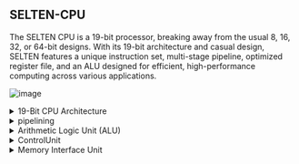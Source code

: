 
## SELTEN-CPU




  The SELTEN CPU is a 19-bit processor, breaking away from the usual 8, 16, 32, or 64-bit designs. With its 19-bit architecture and casual design, SELTEN features a unique instruction set, multi-stage pipeline, optimized register file, and an ALU designed for efficient, high-performance computing across various applications.

![image](https://github.com/user-attachments/assets/ac01ae2b-3c7e-448e-b2c5-1e59e884d303)



<details>
  <summary>19-Bit CPU Architecture</summary>

  A 19-bit CPU architecture is an unconventional design that deviates from more standard bit-widths such as 8, 16, 32, or 64 bits, typically seen in most modern processors. This custom architecture addresses specific computational needs or experiments with unique instruction sets, memory management, or data processing capabilities.


<img width="748" alt="image" src="https://github.com/user-attachments/assets/cd10b2b6-d457-411e-a188-e44bc4ca1287">


  ## Key Components and Design Considerations
  
  ### 1. Word Size and Data Width
  - The 19-bit architecture processes data and instructions in 19-bit chunks. This unique word size affects everything from memory addressing to arithmetic operations.
  - Data registers, memory addresses, and buses are all 19 bits wide, allowing for representing numbers up to 2^19 - 1 (524,287 in decimal).
  
  ### 2. Instruction Set Architecture (ISA)
  - The ISA defines the set of instructions the CPU can execute. For a 19-bit CPU, the instructions would likely be 19 bits in length, enabling the encoding of various operations.
  - The instruction set may include standard operations such as arithmetic (ADD, SUB, MUL, DIV), logical operations (AND, OR, XOR), control flow (JUMP, BRANCH), and memory access (LOAD, STORE).
  - Custom instructions might be designed for specific tasks, such as Fast Fourier Transform (FFT) operations, encryption/decryption algorithms, or specialized bitwise manipulations.
  
  ### 3. Registers
  - The CPU features General-Purpose Registers (GPRs) that are 19 bits wide, allowing the storage of intermediate values during computation.
  - Depending on the design, there could be a varying number of registers (e.g., 8, 16, or more), each capable of holding 19-bit values.
  - Specialized registers such as a Program Counter (PC), Stack Pointer (SP), and Status Registers are designed to operate on 19-bit data.
  
  ### 4. Memory Addressing
  - With a 19-bit address bus, the CPU can directly address up to 524,288 memory locations. If each memory location is a byte (8 bits), this amounts to 512 KB of addressable memory.
  - If memory needs to exceed this, techniques such as bank switching or segmented memory addressing would be required.
  
  ### 5. Arithmetic Logic Unit (ALU)
  - The ALU is designed to perform arithmetic and logical operations on 19-bit data. Operations like addition, subtraction, multiplication, division, increment, and decrement are all performed on 19-bit operands.
  - The ALU also sets condition flags (such as zero, carry, or overflow) based on the results of operations.
  
  ### 6. Pipeline and Execution Stages
  - The CPU might incorporate a pipeline architecture to improve instruction throughput. Common pipeline stages could include Fetch, Decode, Execute, Memory Access, and Write Back.
  - Given the custom nature of the 19-bit architecture, the pipeline stages are carefully designed to handle 19-bit instructions and data efficiently.
  
  ### 7. Custom Features
  - The 19-bit architecture allows for flexibility in the design of custom instructions tailored to specific applications, such as digital signal processing (DSP), cryptography, or scientific computing.
  - This architecture might also be optimized for specific types of workloads that benefit from a 19-bit data width, such as those involving narrow bit-width calculations or specialized algorithms.
  
  ### 8. Memory Interface
  - The CPU interfaces with memory modules that can handle 19-bit data paths. This may involve custom memory designs or interfaces to handle non-standard word sizes.
  - Memory access instructions account for the unique word size, ensuring data is correctly aligned and accessed.
  
  ### 9. Control Unit
  - The control unit orchestrates the operations of the CPU, interpreting the 19-bit instructions and generating the necessary control signals to manage data flow, ALU operations, and memory access.
  
  ## Applications and Use Cases
  - A 19-bit CPU could be used in specialized embedded systems where the unique word size offers advantages in terms of power efficiency, speed, or simplicity.
  - It might also be employed in educational or experimental settings, where the goal is to explore novel CPU designs or develop custom processing units for niche applications.
  
  ## Challenges and Considerations
  - **Compatibility**: A 19-bit architecture is not compatible with standard software and tools, requiring custom development environments, compilers, and software.
  - **Design Complexity**: Designing a custom CPU with a non-standard word size involves significant challenges, particularly in ensuring efficient instruction encoding, memory management, and interfacing with other hardware components.
  - **Optimization**: The architecture needs careful optimization to balance performance, power consumption, and chip area, especially if used in embedded or specialized applications.
  
  In summary, a 19-bit CPU architecture represents a highly specialized and unconventional design choice, typically driven by specific computational needs or experimental purposes. It provides a unique opportunity to explore custom data processing, instruction sets, and hardware design challenges.

</details>


<details>
  <summary>pipelining</summary>
  
   ## Pipeline in CPU Architecture

A pipeline in CPU architecture is a technique used to increase instruction throughput by dividing the instruction execution process into multiple stages. Each stage of the pipeline handles a different part of the instruction cycle (fetch, decode, execute, etc.), allowing multiple instructions to be processed simultaneously. This parallel processing improves overall CPU efficiency and performance.

## Pipeline Stages in Selten

In this CPU design, we are using a **5-stage pipeline**. The five stages are:

1. **Instruction Fetch (IF)**
2. **Instruction Decode (ID)**
3. **Execution (EX)**
4. **Memory Access (MEM)**
5. **Write-Back (WB)**


The 5-stage pipeline is a standard design in CPU architectures because it allows for efficient processing of instructions while maintaining a balanced workload across the different functional units of the CPU. Each stage focuses on a specific part of the instruction cycle, helping to minimize idle time and maximize the use of CPU resources.

## Components and Their Corresponding Pipeline Stages

- **Register File**:
  - **Pipeline Stage: Instruction Decode (ID)**
  - **Role:** The register file is accessed during the ID stage to read the operands (register data) required for the instruction. These operands are then passed to the Execution stage.

- **ALU (Arithmetic Logic Unit)**:
  - **Pipeline Stage: Execution (EX)**
  - **Role:** The ALU performs arithmetic or logical operations on the operands provided by the Register File. The result of the ALU operation is then passed to the Memory Access stage or directly to the Write-Back stage if no memory operation is required.

- **Memory Interface**:
  - **Pipeline Stage: Memory Access (MEM)**
  - **Role:** The Memory Interface handles data memory operations. If the instruction requires reading from or writing to memory, this stage accesses the memory and either retrieves the data or stores the data based on the ALU's result.

- **Control Unit**:
  - **Pipeline Stage: Instruction Decode (ID)**
  - **Role:** The Control Unit generates control signals that dictate the operation of the ALU, memory, and other parts of the CPU. These signals determine the flow of data through the pipeline and ensure that each stage performs the correct operation.

This 5-stage pipeline structure effectively breaks down the instruction execution into manageable parts, allowing the CPU to work on multiple instructions simultaneously and thereby improving overall performance.


  

</details>


<details>
  <summary>Arithmetic Logic Unit (ALU)</summary>
  
 Arithmetic Logic Unit (ALU)

 <img width="445" alt="image" src="https://github.com/user-attachments/assets/b5352cb0-91f7-4264-94d5-414fc6db095a">


An Arithmetic Logic Unit (ALU) is a critical component of a CPU that performs arithmetic and logical operations on binary data. It takes input operands, processes them based on control signals, and produces a result.



The ALU in the provided Verilog code has the following features:

## Inputs:
- Two 19-bit operands.
- A 4-bit control signal to select the operation. 

## Outputs:
- A 19-bit result that holds the outcome of the operation.
- A 1-bit flag that indicates whether the result is zero.

<img width="755" alt="image" src="https://github.com/user-attachments/assets/ea7129a9-b769-4b4d-8882-f0e12416a7b0">


ADD, SUB, MUL, DIV, INC, DEC, AND, OR, XOR, NOT, Zero Flag Test


## Operations:
- Various arithmetic and logical operations, including addition, subtraction, multiplication, division, increment, decrement, AND, OR, XOR, and NOT, are defined using a case statement based on the control signal.

## Zero Flag:
- The code includes logic to set a flag based on whether the result is zero, which can be useful for conditional branching in programs.

The ALU is an essential component that enables the CPU to perform arithmetic and logical operations on data, which are fundamental to executing instructions and performing computations.

  

</details>



<details>
  <summary>ControlUnit</summary>

 CPU (Central Processing Unit), the Control Unit (CU) is a critical component responsible for directing the operations of the processor. It acts as the brain of the CPU, managing the execution of instructions and coordinating the activities of other components like the Arithmetic Logic Unit (ALU), registers, and memory.

<img width="743" alt="ControlUnit_Schematic" src="https://github.com/user-attachments/assets/4210fbd8-a5b3-4d4a-8234-cbefe5ec5989">




A clock signal (`clk`) is toggled every 5 nanoseconds to simulate the behavior of a system clock.

## Input Initialization:
All inputs to the `Datapath_Unit` are initialized to zero. This means no control signals are active at the beginning of the simulation.

Control Signals and ALU Operation Code

Control Signals:
These are signals that control the various operations within the CPU, such as memory access, ALU operations, and register operations. Examples include `jump`, `beq`, `bne`, `call`, `ret`, etc.

## ALU Operation Code (`alu_op`):

Simple PC Increment:
The testbench first waits for 10 nanoseconds and checks if the program counter (`pc_current`) increments normally.

Call:
The `call` signal is activated for 10 nanoseconds to simulate jumping to a subroutine, then deactivated to see how the PC is updated.

Return:
The `ret` signal is activated to simulate returning from a subroutine.

Jump:
The `jump` signal is activated to test an unconditional jump.

Branch if Equal (BEQ):
The `beq` signal is activated to simulate a branch if equal condition.

Branch if Not Equal (BNE):
The `bne` signal is activated to simulate a branch if not equal condition.

<img width="740" alt="ControlUnit_tb" src="https://github.com/user-attachments/assets/5efee1e1-f980-46c1-8a63-0d1a69566b89">


</details>

<details>
  <summary>Memory Interface Unit</summary>

The **Memory Interface Unit (MIU)** is essential in handling **Store (ST)** and **Load (LD)** operations in a processor. It ensures that data is accurately and efficiently transferred between the CPU and memory during these operations. For a **Load (LD)** operation, the MIU retrieves data from a specified memory address and delivers it to the CPU. In a **Store (ST)** operation, the MIU takes data from the CPU and writes it to a specified memory address. The MIU manages the address translation, data transfer, and timing to ensure that these memory operations are performed correctly and without conflicts.


<img width="659" alt="MemoryInterface_Schematic" src="https://github.com/user-attachments/assets/0c77e6d5-92fb-46fd-bd53-1a96e0addbbb">

# Memory Module Description

## Inputs:
- **clk**: Clock signal.
- **mem_read**: Control signal to read from memory.
- **mem_write**: Control signal to write to memory.
- **address**: The 19-bit address where data is either read from or written to.
- **write_data**: The 19-bit data to be written to memory.

## Outputs:
- **read_data**: The 19-bit data read from the memory.

Test Case 1: Write 19'h1A2B to memory address 2.

Test Case 2: Read from memory address 2 and check if the data is 19'h1A2B.

Test Case 3: Write 19'h3F4E to memory address 3.

Test Case 4: Read from memory address 3 and check if the data is 19'h3F4E.

Test Case 5: Read from an unwritten memory address (4), and display the result (could show x or unknown values since it hasn't been written to).

<img width="743" alt="MemoryInterface_tb" src="https://github.com/user-attachments/assets/2d7100ea-267e-4208-b4d7-bb87217f510b">




## Memory Array:
We define a memory array `memory_array` with 16 locations, each 19 bits wide (you can adjust the size if needed).

## Memory Operations:
On the positive edge of the clock, the module checks if `mem_write` is asserted. If so, the data in `write_data` is stored at the memory location defined by the lower 4 bits of `address` (so a 4-bit address range is used). If `mem_read` is asserted, the data from the memory location defined by `address` is loaded into `read_data`.



</details>
